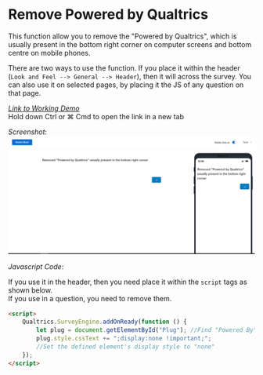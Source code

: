 # Remove Powered by Qualtrics

This function allow you to remove the "Powered by Qualtrics", which is usually present in the bottom right corner on computer screens and bottom centre on mobile phones.

There are two ways to use the function. If you place it within the header \(`Look and Feel --> General --> Header`\), then it will across the survey. You can also use it on selected pages, by placing it the JS of any question on that page.

[_Link to Working Demo_](https://iima.au1.qualtrics.com/jfe/preview/SV_2rCRZYIQqNq0nzv/BL_50ayDWeUd6ErdeR?Q_SurveyVersionID=current)  
Hold down Ctrl or ⌘ Cmd to open the link in a new tab

_Screenshot_: ![](../.gitbook/assets/removed_powered_by_qualtrics.png)

_Javascript Code_:

If you use it in the header, then you need place it within the `script` tags as shown below.  
If you use in a question, you need to remove them.

```html
<script>
	Qualtrics.SurveyEngine.addOnReady(function () {
		let plug = document.getElementById("Plug"); //Find "Powered By" on the page
		plug.style.cssText += ";display:none !important;";
		//Set the defined element's display style to "none"
	});
</script>
```
